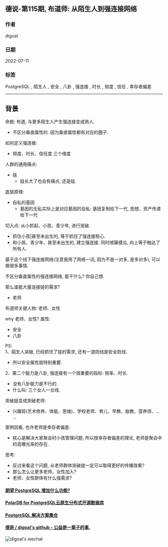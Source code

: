 ## 德说-第115期, 布道师: 从陌生人到强连接网络   
                                  
### 作者                                  
digoal                                  
                                  
### 日期                                  
2022-07-11                                  
                                  
### 标签                                  
PostgreSQL , 陌生人 , 安全 , 八卦 , 强连接 , 时长 , 频度 , 信任 , 幸存者偏差                      
                                  
----                                  
                                  
## 背景   
命题: 布道, 与更多陌生人产生强连接变成熟人.    
- 不区分垂直属性的. 因为垂直属性都有对应的圈子.    
  
如何定义强连接:    
- 频度、时长、信任度  三个维度  
  
人群的通用痛点:    
- 娃  
    - 娃长大了也会有痛点, 还是娃.   
  
底层原理:    
- 自私的基因   
    - 基因的无私实际上是对应基因的自私: 基因复制给下一代, 思想、资产传递给下一代   
  
切入点: 从小抓起、小孩、青少年, 进行突破.  
- 抓住小孩|甚至未出生的, 等于抓住了强连接核心.    
- 和小孩、青少年、甚至未出生的, 建立强连接. 同时顺藤摸瓜, 向上等于触达了所有人.    
  
基于这个线下强连接网络(注意我用了网络一词, 因为不是一对多, 是多对多), 可以做很多事情.    
  
不区分垂直属性的强连接网络, 能干什么? 你自己想.   
  
那么谁能大量连接娃的需求?    
- 老师   
  
布道师关键人物: 老师、女性      
  
why 老师、女性? 属性:   
- 安全   
- 八卦  
  
PS:   
1、陌生人突破, 已经抓住了娃的需求, 还有一道防线是安全防线.    
- 所以安全属性就特别重要.   
  
2、第二个能力是八卦, 强连接有一个很重要的指标: 频率、时长.    
- 没有八卦能力是不行的.    
- 什么叫: 三个女人一台戏.     
  
  
突破娃变成突破老师:  
- 兴趣班(艺术修养、体能、思维)、学校老师、育儿、早教、胎教、营养师、... ...     
  
案例回看, 也许老师是幸存者偏差:    
- 核心是解决大家聚会时小孩管理问题, 所以按幸存者偏差的理论, 老师是聚会中的高曝光率的存在.      
  
思考:   
- 反过来看这个问题, 从老师群体突破就一定可以取得更好的传播效果?      
- 那么怎么让更多老师、女性加入?     
- 老师、女性群体有什么强需求?     
  
  
  
#### [期望 PostgreSQL 增加什么功能?](https://github.com/digoal/blog/issues/76 "269ac3d1c492e938c0191101c7238216")
  
  
#### [PolarDB for PostgreSQL云原生分布式开源数据库](https://github.com/ApsaraDB/PolarDB-for-PostgreSQL "57258f76c37864c6e6d23383d05714ea")
  
  
#### [PostgreSQL 解决方案集合](https://yq.aliyun.com/topic/118 "40cff096e9ed7122c512b35d8561d9c8")
  
  
#### [德哥 / digoal's github - 公益是一辈子的事.](https://github.com/digoal/blog/blob/master/README.md "22709685feb7cab07d30f30387f0a9ae")
  
  
![digoal's wechat](../pic/digoal_weixin.jpg "f7ad92eeba24523fd47a6e1a0e691b59")
  
